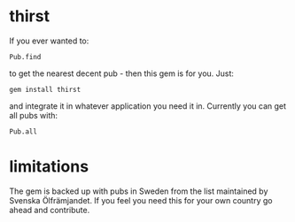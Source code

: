thirst
======

If you ever wanted to:

    Pub.find

to get the nearest decent pub - then this gem is for you. Just:

    gem install thirst

and integrate it in whatever application you need it in. Currently you can get all pubs with:

    Pub.all


limitations
===========

The gem is backed up with pubs in Sweden from the list maintained by Svenska Ölfrämjandet. If you feel you need this for your own country go ahead and contribute.


